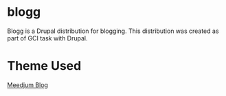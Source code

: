 # blogg
Blogg is a Drupal distribution for blogging. This distribution was created as part of GCI task with Drupal.

# Theme Used
<a href="https://www.drupal.org/project/meedjum">Meedjum Blog</a>
